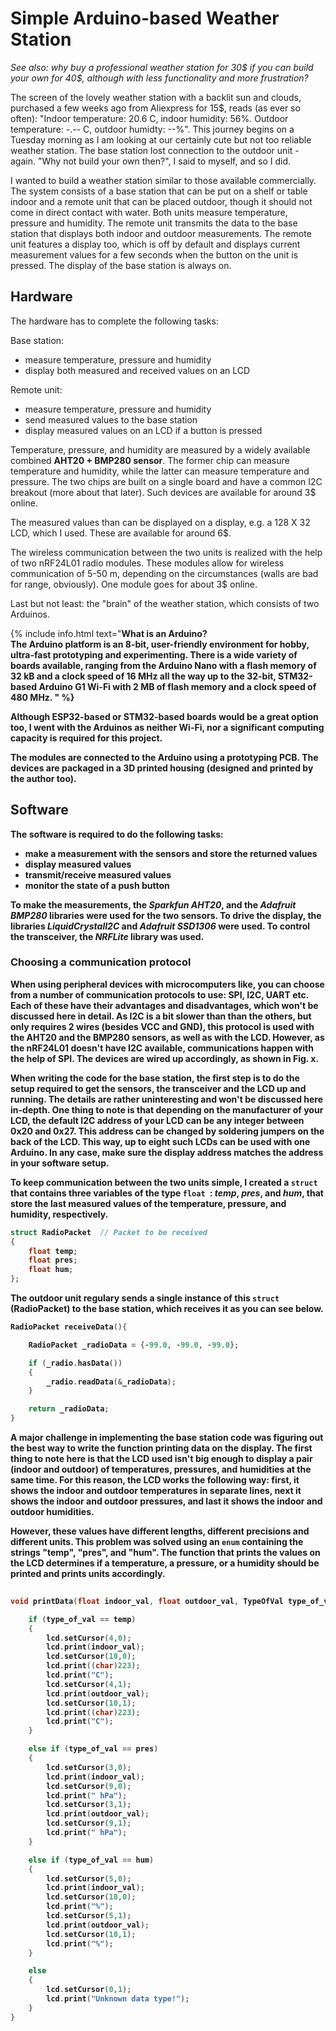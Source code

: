 # Simple Arduino-based Weather Station

*See also: why buy a professional weather station for 30\$ if you can build your own for 40\$, although with less functionality and more frustration?*

The screen of the lovely weather station with a backlit sun and clouds, purchased a few weeks ago from Aliexpress for 15$, reads (as ever so often): "Indoor temperature: 20.6 C, indoor humidity: 56%. Outdoor temperature: -.-- C, outdoor humidty: --%".
This journey begins on a Tuesday morning as I am looking at our certainly cute but not too reliable weather station. The base station lost connection to the outdoor unit - again. "Why not build your own then?", I said to myself, and so I did.

I wanted to build a weather station similar to those available commercially. The system consists of a base station that can be put on a shelf or table indoor and a remote unit that can be placed outdoor, though it should not come in direct contact with water. Both units measure temperature, pressure and humidity. The remote unit transmits the data to the base station that displays both indoor and outdoor measurements. The remote unit features a display too, which is off by default and displays current measurement values for a few seconds when the button on the unit is pressed. The display of the base station is always on.


## Hardware

The hardware has to complete the following tasks:

Base station:
* measure temperature, pressure and humidity
* display both measured and received values on an LCD


Remote unit:
* measure temperature, pressure and humidity
* send measured values to the base station
* display measured values on an LCD if a button is pressed


Temperature, pressure, and humidity are measured by a widely available combined **AHT20 + BMP280 sensor**. The former chip can measure temperature and humidity, while the latter can measure temperature and pressure. The two chips are built on a single board and have a common I2C breakout (more about that later). Such devices are available for around 3$ online.

The measured values than can be displayed on a display, e.g. a 128 X 32 LCD, which I used. These are available for around 6$.

The wireless communication between the two units is realized with the help of two nRF24L01 radio modules. These modules allow for wireless communication of 5-50 m, depending on the circumstances (walls are bad for range, obviously). One module goes for about 3$ online.

Last but not least: the "brain" of the weather station, which consists of two Arduinos.

{% include info.html text="<b>What is an Arduino?<b>
<br>
The Arduino platform is an 8-bit, user-friendly environment for hobby, ultra-fast prototyping and experimenting. There is a wide variety of boards available, ranging from the Arduino Nano with a flash memory of 32 kB and a clock speed of 16 MHz all the way up to the 32-bit, STM32-based Arduino G1 Wi-Fi with 2 MB of flash memory and a clock speed of 480 MHz.
" %}

Although ESP32-based or STM32-based boards would be a great option too, I went with the Arduinos as neither Wi-Fi, nor a significant computing capacity is required for this project.
  
The modules are connected to the Arduino using a prototyping PCB. The devices are packaged in a 3D printed housing (designed and printed by the author too).
  

## Software
  
The software is required to do the following tasks:
  
* make a measurement with the sensors and store the returned values
* display measured values
* transmit/receive measured values
* monitor the state of a push button
  
To make the measurements, the *Sparkfun AHT20*, and the *Adafruit BMP280* libraries were used for the two sensors. To drive the display, the libraries *LiquidCrystalI2C* and *Adafruit SSD1306* were used. To control the transceiver, the *NRFLite* library was used.
  
### Choosing a communication protocol
  
When using peripheral devices with microcomputers like, you can choose from a number of communication protocols to use: SPI, I2C, UART etc. Each of these have their advantages and disadvantages, which won't be discussed here in detail. As I2C is a bit slower than than the others, but only requires 2 wires (besides VCC and GND), this protocol is used with the AHT20 and the BMP280 sensors, as well as with the LCD. However, as the nRF24L01 doesn't have I2C available, communications happen with the help of SPI. The devices are wired up accordingly, as shown in Fig. x.
  
When writing the code for the base station, the first step is to do the setup required to get the sensors, the transceiver and the LCD up and running. The details are rather uninteresting and won't be discussed here in-depth. One thing to note is that depending on the manufacturer of your LCD, the default I2C address of your LCD can be any integer between 0x20 and 0x27. This address can be changed by soldering jumpers on the back of the LCD. This way, up to eight such LCDs can be used with one Arduino. In any case, make sure the display address matches the address in your software setup.
  
To keep communication between the two units simple, I created a `struct` that contains three variables of the type `float `: *temp*, *pres*, and *hum*, that store the last measured values of the temperature, pressure, and humidity, respectively.
  
```c++
struct RadioPacket  // Packet to be received
{
    float temp;
    float pres;
    float hum;
};
```
  
The outdoor unit regulary sends a single instance of this `struct` (RadioPacket) to the base station, which receives it as you can see below.
  
```c++
RadioPacket receiveData(){

    RadioPacket _radioData = {-99.0, -99.0, -99.0};

    if (_radio.hasData())
    {
        _radio.readData(&_radioData);
    }

    return _radioData;
}  

```
  
A major challenge in implementing the base station code was figuring out the best way to write the function printing data on the display.
The first thing to note here is that the LCD used isn't big enough to display a pair (indoor and outdoor) of temperatures, pressures, and humidities at the same time. For this reason, the LCD works the following way: first, it shows the indoor and outdoor temperatures in separate lines, next it shows the indoor and outdoor pressures, and last it shows  the indoor and outdoor humidities.
  
However, these values have different lengths, different precisions and different units. This problem was solved using an `enum` containing the strings "temp", "pres", and "hum". The function that prints the values on the LCD determines if a temperature, a pressure, or a humidity should be printed and prints units accordingly.
  
  
```c++
  
void printData(float indoor_val, float outdoor_val, TypeOfVal type_of_val){

    if (type_of_val == temp)
    {
        lcd.setCursor(4,0);
        lcd.print(indoor_val);
        lcd.setCursor(10,0);
        lcd.print((char)223);
        lcd.print("C");
        lcd.setCursor(4,1);
        lcd.print(outdoor_val);
        lcd.setCursor(10,1);
        lcd.print((char)223);
        lcd.print("C");
    }

    else if (type_of_val == pres)
    {
        lcd.setCursor(3,0);
        lcd.print(indoor_val);
        lcd.setCursor(9,0);
        lcd.print(" hPa");
        lcd.setCursor(3,1);
        lcd.print(outdoor_val);
        lcd.setCursor(9,1);
        lcd.print(" hPa");
    }

    else if (type_of_val == hum)
    {
        lcd.setCursor(5,0);
        lcd.print(indoor_val);
        lcd.setCursor(10,0);
        lcd.print("%");
        lcd.setCursor(5,1);
        lcd.print(outdoor_val);
        lcd.setCursor(10,1);
        lcd.print("%");
    }

    else
    {
        lcd.setCursor(0,1);
        lcd.print("Unknown data type!");
    }
}
```
  


